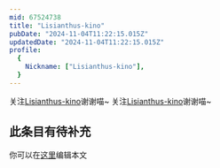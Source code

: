 ```yaml
---
mid: 67524738
title: "Lisianthus-kino"
pubDate: "2024-11-04T11:22:15.015Z"
updatedDate: "2024-11-04T11:22:15.015Z"
profile:
  {
    Nickname: ["Lisianthus-kino"],
  }
---
```


关注[Lisianthus-kino](https://space.bilibili.com/67524738)谢谢喵~ 关注[Lisianthus-kino](https://space.bilibili.com/67524738)谢谢喵~

## 此条目有待补充
你可以在[这里](https://github.com/Yuhanawa/VTuber.ICU/edit/master/src/content/v/Lisianthus-kino/index.md)编辑本文
